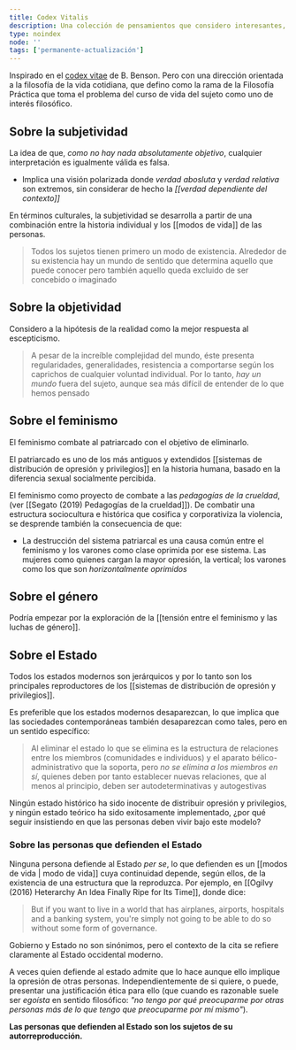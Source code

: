 ```yaml
---
title: Codex Vitalis
description: Una colección de pensamientos que considero interesantes, pero no muy bien desarrollados, los guardo aquí para ver si pasan la prueba del tiempo y la maduración adecuada.
type: noindex
node: ''
tags: ['permanente-actualización']
---
```


Inspirado en el [codex vitae](https://notes.busterbenson.com/codex) de B. Benson. Pero con una dirección orientada a la filosofía de la vida cotidiana, que defino como la rama de la Filosofía Práctica que toma el problema del curso de vida del sujeto como uno de interés filosófico.

## Sobre la subjetividad

La idea de que, *como no hay nada absolutamente objetivo*, cualquier interpretación es igualmente válida es falsa.

- Implica una visión polarizada donde *verdad abosluta* y *verdad relativa* son extremos, sin considerar de hecho la *[[verdad dependiente del contexto]]*

En términos culturales, la subjetividad se desarrolla a partir de una combinación entre la historia individual y los [[modos de vida]] de las personas.

>Todos los sujetos tienen primero un modo de existencia. Alrededor de su existencia hay un mundo de sentido que determina aquello que puede conocer pero también aquello queda excluido de ser concebido o imaginado

## Sobre la objetividad

Considero a la hipótesis de la realidad como la mejor respuesta al escepticismo.

>A pesar de la increíble complejidad del mundo, éste presenta regularidades, generalidades, resistencia a comportarse según los caprichos de cualquier voluntad individual. Por lo tanto, *hay un mundo* fuera del sujeto, aunque sea más difícil de entender de lo que hemos pensado 

## Sobre el feminismo

El feminismo combate al patriarcado con el objetivo de eliminarlo. 

El patriarcado es uno de los más antiguos y extendidos [[sistemas de distribución de opresión y privilegios]] en la historia humana, basado en la diferencia sexual socialmente percibida.

El feminismo como proyecto de combate a las *pedagogías de la crueldad*, (ver [[Segato (2019) Pedagogías de la crueldad]]). De combatir una estructura sociocultura e histórica que cosifica y corporativiza la violencia, se desprende también la consecuencia de que:
- La destrucción del sistema patriarcal es una causa común entre el feminismo y los varones como clase oprimida por ese sistema. Las mujeres como quienes cargan la mayor opresión, la vertical; los varones como los que son *horizontalmente oprimidos*

## Sobre el género

Podría empezar por la exploración de la [[tensión entre el feminismo y las luchas de género]].

## Sobre el Estado

Todos los estados modernos son jerárquicos y por lo tanto son los principales reproductores de los [[sistemas de distribución de opresión y privilegios]].

Es preferible que los estados modernos desaparezcan, lo que implica que las sociedades contemporáneas también desaparezcan como tales, pero en un sentido específico: 

>Al eliminar el estado lo que se elimina es la estructura de relaciones entre los miembros (comunidades e individuos) y el aparato bélico-administrativo que la soporta, pero *no se elimina a los miembros en sí*, quienes deben por tanto establecer nuevas relaciones, que al menos al principio, deben ser autodeterminativas y autogestivas

Ningún estado histórico ha sido inocente de distribuir opresión y privilegios, y ningún estado teórico ha sido exitosamente implementado, ¿por qué seguir insistiendo en que las personas deben vivir bajo este modelo?

### Sobre las personas que defienden el Estado

Ninguna persona defiende al Estado *per se*, lo que defienden es un [[modos de vida | modo de vida]] cuya continuidad depende, según ellos, de la existencia de una estructura que la reproduzca. Por ejemplo, en [[Ogilvy (2016) Heterarchy An Idea Finally Ripe for Its Time]], donde dice:

>But if you want to live in a world that has airplanes, airports, hospitals and a banking system, you're simply not going to be able to do so without some form of governance. 

Gobierno y Estado no son sinónimos, pero el contexto de la cita se refiere claramente al Estado occidental moderno.

A veces quien defiende al estado admite que lo hace aunque ello implique la opresión de otras personas. Independientemente de si quiere, o puede, presentar una justificación ética para ello (que cuando es razonable suele ser *egoísta* en sentido filosófico: *"no tengo por qué preocuparme por otras personas más de lo que tengo que preocuparme por mí mismo"*).

**Las personas que defienden al Estado son los sujetos de su autorreproducción.**

